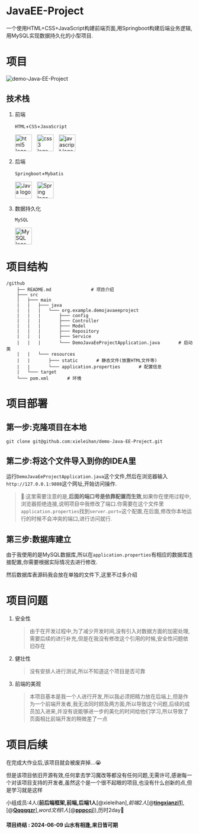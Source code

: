 # JavaEE-Project

一个使用HTML+CSS+JavaScript构建前端页面,用Springboot构建后端业务逻辑,用MySQL实现数据持久化的小型项目.



# 项目

![demo-Java-EE-Project](https://socialify.git.ci/xieleihan/demo-Java-EE-Project/image?description=1&font=Source%20Code%20Pro&forks=1&issues=1&language=1&logo=https%3A%2F%2Favatars.githubusercontent.com%2Fu%2F57227318%3Fs%3D400%26u%3D0042e26f16ac9b24babe9cc6d8f659ba4167f457%26v%3D4&name=1&owner=1&pattern=Floating%20Cogs&pulls=1&stargazers=1&theme=Light)

## 技术栈

1. 前端

	`HTML`+`CSS`+`JavaScript`

	<div align="left">
    <img src="https://fastly.jsdelivr.net/gh/devicons/devicon/icons/html5/html5-original.svg" height="45" alt="html5 logo"  />
    <img width="6" />
    <img src="https://fastly.jsdelivr.net/gh/devicons/devicon/icons/css3/css3-original.svg" height="45" alt="css3 logo"  />
    <img width="6" />
    <img src="https://fastly.jsdelivr.net/gh/devicons/devicon/icons/javascript/javascript-original.svg" height="45" alt="javascript logo"  />
    </div>

2. 后端

	`Springboot`+`Mybatis`

	<div align="left">
		<img src="https://fastly.jsdelivr.net/gh/devicons/devicon/icons/java/java-original.svg" height="45" alt="Java logo"  />
		<img width="6" />
    <img src="https://fastly.jsdelivr.net/gh/devicons/devicon/icons/spring/spring-original.svg" height="45" alt="Spring logo"  />
    </div>

3. 数据持久化

	`MySQL`
	
	<div align="left">
	  <img src="https://fastly.jsdelivr.net/gh/devicons/devicon/icons/mysql/mysql-original.svg" height="45" alt="MySQL logo"  />
	</div>



# 项目结构

```text
/github
    ├── README.md               # 项目介绍
    ├─── src
    │   ├─── main
    |   |   ├─── java
    |   |   |   └─── org.example.demojavaeeproject
    |   |   |       ├─── config
    |   |   |       ├─── Controller
    |   |   |       ├─── Model
    |   |   |       ├─── Repository
    |   |   |       ├─── Service
    |   |   |       └─── DemoJavaEeProjectApplication.java       # 启动类
    |   |   └─── resources
    |   |       ├─── static       # 静态文件(放置HTML文件等)
    |   |       └─── application.properties       # 配置信息
    |   └─── target
    └─── pom.xml       # 环境
```



# 项目部署

## 第一步:克隆项目在本地

```text
git clone git@github.com:xieleihan/demo-Java-EE-Project.git
```

## 第二步:将这个文件导入到你的IDEA里

运行`DemoJavaEeProjectApplication.java`这个文件,然后在浏览器输入`http://127.0.0.1:9808`这个网址,开始访问操作.

> 🚧:这里需要注意的是,**后面的端口号是依靠配置而生效**,如果你在使用过程中,浏览器拒绝连接,说明项目中我修改了端口.你需要在这个文件里`application.properties`找到`server.port=`这个配置,在后面,修改你本地运行的时候不会冲突的端口,进行访问就行.

## 第三步:数据库建立

由于我使用的是MySQL数据库,所以在`application.properties`有相应的数据库连接配置,你需要根据实际情况去进行修改.

然后数据库表源码我会放在单独的文件下,这里不过多介绍



# 项目问题

1. 安全性

	> 由于在开发过程中,为了减少开发时间,没有引入对数据方面的加密处理,需要后续的进行补充,但是在我没有修改这个引用的时候,安全性问题依旧存在

2. 健壮性

	> 没有安排人进行测试,所以不知道这个项目是否可靠

3. 前端的美观

	> 本项目基本是我一个人进行开发,所以我必须把精力放在后端上,但是作为一个前端开发者,我无法同时顾及两方面,所以导致这个问题,后续的成员加入进来,并没有说能够进一步的美化的时间给他们学习,所以导致了页面相比前端开发的稍微差了一点



# 项目后续

在完成大作业后,该项目就会被废弃掉...😭

但是该项目依旧开源有效,任何拿去学习魔改等都没有任何问题,无需许可,感谢每一个对该项目支持的开发者,虽然这个是一个很不起眼的项目,也没有什么创新的点,但是学习就是这样

小组成员:4人(**前后端框架,前端,后端1人**[@xieleihan],*前端2人*[@[**tingxianzi1**](https://github.com/tingxianzi1)],[@[**Qqqqqzr**](https://github.com/Qqqqqzr)],*word文档1人*[@[**pppccj**](https://github.com/pppccj)]),历时2day🔭

#### 项目终结 : 2024-06-09 山水有相逢,来日皆可期
